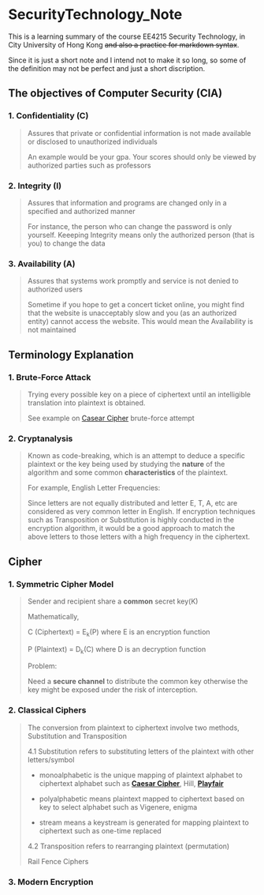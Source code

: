 # SecurityTechnology_Note
This is a learning summary of the course EE4215 Security Technology, in City University of Hong Kong ~~and also a practice for markdown syntax~~.

Since it is just a short note and I intend not to make it so long, so some of the definition may not be perfect and just a short discription.
## The objectives of Computer Security (CIA)
### 1. Confidentiality (C)
>   Assures that private or confidential information is not made available or disclosed to unauthorized individuals
>
>   An example would be your gpa. Your scores should only be viewed by authorized parties such as professors

### 2. Integrity (I)
>   Assures that information and programs are changed only in a specified and authorized manner
>
>   For instance, the person who can change the password is only yourself. Keeeping Integrity means only the authorized person (that is you) to change the data

### 3. Availability (A)
>   Assures that systems work promptly and service is not denied to authorized users
>
>   Sometime if you hope to get a concert ticket online, you might find that the website is unacceptably slow and you (as an authorized entity) cannot access the website. This would mean the Availability is not maintained

## Terminology Explanation
### 1. Brute-Force Attack
>   Trying every possible key on a piece of ciphertext until an intelligible translation into plaintext is obtained.
>
>   See example on [Casear Cipher](https://github.com/kcwong395/SecurityTechnology_Note/blob/master/Classical%20Ciphers/CaesarCipher/caesar_bruteForce.py) brute-force attempt

### 2. Cryptanalysis
>   Known as code-breaking, which is an attempt to deduce a specific plaintext or the key being used by studying the **nature** of the algorithm and some common **characteristics** of the plaintext.
>
>   For example, English Letter Frequencies:
>
>   Since letters are not equally distributed and letter E, T, A, etc are considered as very common letter in English. If encryption techniques such as Transposition or Substitution is highly conducted in the encryption algorithm, it would be a good approach to match the above letters to those letters with a high frequency in the ciphertext.

## Cipher
### 1. Symmetric Cipher Model
>   Sender and recipient share a **common** secret key(K)
>
>   Mathematically,
>
>   C (Ciphertext) = E<sub>k</sub>(P) where E is an encryption function
>
>   P (Plaintext) = D<sub>k</sub>(C) where D is an decryption function
>
>   Problem:
>
>   Need a **secure channel** to distribute the common key otherwise the key might be exposed under the risk of interception.

### 2. Classical Ciphers
>   The conversion from plaintext to ciphertext involve two methods, Substitution and Transposition
>
>   4.1 Substitution refers to substituting letters of the plaintext with other letters/symbol
>
>  - monoalphabetic is the unique mapping of plaintext alphabet to ciphertext alphabet such as [**Caesar Cipher**](https://github.com/kcwong395/SecurityTechnology_Note/blob/master/Classical%20Ciphers/CaesarCipher), Hill, [**Playfair**](https://github.com/kcwong395/SecurityTechnology_Note/tree/master/Classical%20Ciphers/PlayfairCipher)
>
>  - polyalphabetic means plaintext mapped to ciphertext based on key to select alphabet such as Vigenere, enigma
>
>  - stream means a keystream is generated for mapping plaintext to ciphertext such as one-time replaced
>
>
>   4.2 Transposition refers to rearranging plaintext (permutation)
>
>   Rail Fence Ciphers
>
>

### 3. Modern Encryption
>
